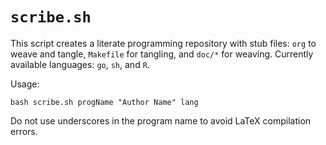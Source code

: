 # `scribe.sh`

This script creates a literate programming repository with stub files:
`org` to weave and tangle, `Makefile` for tangling, and `doc/*` for
weaving. Currently available languages: `go`, `sh`, and `R`.

Usage:

    bash scribe.sh progName "Author Name" lang

Do not use underscores in the program name to avoid LaTeX compilation
errors.